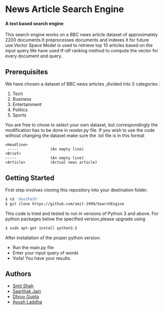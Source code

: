 # News Article Search Engine 


#### A text based search engine
This search engine works on a BBC news article dataset of approximately 2200 documents.It preprocesses documents and indexes it for future use.Vector Space Model is used to retrieve top 10 articles based on the input query.We have used tf-idf ranking method to compute the vector for every document and query. 


## Prerequisites
We have chosen a dataset of  BBC news articles ,divided into 5 categories : 
1. Tech
2. Business
3. Entertainment
4. Politics
5. Sports

You are free to chose to select your own dataset, but correspondingly the modification has to be done in *reader.py* file.
If you wish to use the code without changing the dataset make sure the .txt file is in this format
```
<Headline>
 ----- 				(An empty line)
<Brief>
----- 				(An empty line)
<Article> 			(Actual news article)

```

## Getting Started
First step involves cloning this repository into your destination folder.
```sh
$ cd 'destPath' 
$ git clone https://github.com/smit-1999/SearchEngine
```

This code is tried and tested to run in versions of Python 3 and above.
For python packages below the specified version,please upgrade using
```sh
$ sudo apt-get install python3.5
```

After installation of the proper python version:
* Run the main.py file
* Enter your input query of words
* Voila! You have your results.


## Authors
* [Smit Shah](https://github.com/smit-1999)
* [Saarthak Jain](https://github.com/saarthakjain001)
* [Dhruv Gupta](https://github.com/coderdhruv)
* [Ayush Laddha]()
